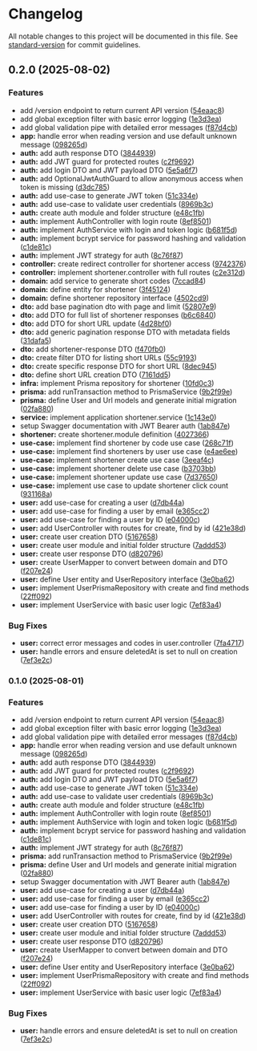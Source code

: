 # Changelog

All notable changes to this project will be documented in this file. See [standard-version](https://github.com/conventional-changelog/standard-version) for commit guidelines.

## 0.2.0 (2025-08-02)


### Features

* add /version endpoint to return current API version ([54eaac8](https://github.com/prsonda/shortener/commit/54eaac832280135f5e20f0f38268799b4745eebb))
* add global exception filter with basic error logging ([1e3d3ea](https://github.com/prsonda/shortener/commit/1e3d3eab1419def36d4cefcb50095ea31d43dd91))
* add global validation pipe with detailed error messages ([f87d4cb](https://github.com/prsonda/shortener/commit/f87d4cb976e3d8ed39d5c8a58d0efc4d9ef7f47c))
* **app:** handle error when reading version and use default unknown message ([098265d](https://github.com/prsonda/shortener/commit/098265da4697b472da782e5c1e034ad21d8626e6))
* **auth:** add auth response DTO ([3844939](https://github.com/prsonda/shortener/commit/3844939182a021b26ae45f09a5b4d8b1b1fdfc25))
* **auth:** add JWT guard for protected routes ([c2f9692](https://github.com/prsonda/shortener/commit/c2f96928e9dbb1a1601dfb6352ce9d97ce3f9f94))
* **auth:** add login DTO and JWT payload DTO ([5e5a6f7](https://github.com/prsonda/shortener/commit/5e5a6f7ef528f5b5d2543c87949214d9e8860c14))
* **auth:** add OptionalJwtAuthGuard to allow anonymous access when token is missing ([d3dc785](https://github.com/prsonda/shortener/commit/d3dc78590fd9f0e15a9afd809e1e5c6face892c2))
* **auth:** add use-case to generate JWT token ([51c334e](https://github.com/prsonda/shortener/commit/51c334e030f2f04d19020c29acf0926593835669))
* **auth:** add use-case to validate user credentials ([8969b3c](https://github.com/prsonda/shortener/commit/8969b3c1e4b263be9bfa66c66ed4372078acce69))
* **auth:** create auth module and folder structure ([e48c1fb](https://github.com/prsonda/shortener/commit/e48c1fb7b46b69d45a264b17dbac07823c8a8127))
* **auth:** implement AuthController with login route ([8ef8501](https://github.com/prsonda/shortener/commit/8ef8501d07787eba9b6a0ecee794ca0bb2c818c0))
* **auth:** implement AuthService with login and token logic ([b681f5d](https://github.com/prsonda/shortener/commit/b681f5dc04dc66c319a0ad382364bd0a86cba346))
* **auth:** implement bcrypt service for password hashing and validation ([c1de81c](https://github.com/prsonda/shortener/commit/c1de81c13d1a1f92c504eb63063e12531842cd66))
* **auth:** implement JWT strategy for auth ([8c76f87](https://github.com/prsonda/shortener/commit/8c76f87726b269d4be116892a93d3d14678c78dd))
* **controller:** create redirect controller for shortener access ([9742376](https://github.com/prsonda/shortener/commit/9742376739b604d42b941da00affd5b806b7857d))
* **controller:** implement shortener.controller with full routes ([c2e312d](https://github.com/prsonda/shortener/commit/c2e312ddf267022c6607d79e5620e1548ba923a9))
* **domain:** add service to generate short codes ([7ccad84](https://github.com/prsonda/shortener/commit/7ccad844c2550420dcc2d53904866cb653788be7))
* **domain:** define entity for shortener ([3f45124](https://github.com/prsonda/shortener/commit/3f45124cd911f132a6c8bff7241f8f0972d8050d))
* **domain:** define shortener repository interface ([4502cd9](https://github.com/prsonda/shortener/commit/4502cd91286a9368d7ef39e0eeac418366217eb8))
* **dto:** add base pagination dto with page and limit ([52807e9](https://github.com/prsonda/shortener/commit/52807e94ad91dac02f4129eff4b8997e0b3ed1a5))
* **dto:** add DTO for full list of shortener responses ([b6c6840](https://github.com/prsonda/shortener/commit/b6c6840805d4f2015aaa807d2132a7607786f7a5))
* **dto:** add DTO for short URL update ([4d28bf0](https://github.com/prsonda/shortener/commit/4d28bf0f598bb6cf2c539b4e37079fdaa2cab167))
* **dto:** add generic pagination response DTO with metadata fields ([31dafa5](https://github.com/prsonda/shortener/commit/31dafa5fbd4fed67ec2a4a5579a739cbae486615))
* **dto:** add shortener-response DTO ([f470fb0](https://github.com/prsonda/shortener/commit/f470fb09de8d15e07d9df726921a9f6ef5d37be8))
* **dto:** create filter DTO for listing short URLs ([55c9193](https://github.com/prsonda/shortener/commit/55c9193797c9e6485ec3261f09efba07aad43fff))
* **dto:** create specific response DTO for short URL ([8dec945](https://github.com/prsonda/shortener/commit/8dec945acaaf22fcab6938a148fedb2d7b838c07))
* **dto:** define short URL creation DTO ([7161dd5](https://github.com/prsonda/shortener/commit/7161dd578b19b40177823adb59de4f64fe961c42))
* **infra:** implement Prisma repository for shortener ([10fd0c3](https://github.com/prsonda/shortener/commit/10fd0c389f74c7d5f7866a0dc6f6c9f43c0ce142))
* **prisma:** add runTransaction method to PrismaService ([9b2f99e](https://github.com/prsonda/shortener/commit/9b2f99e0ba74adbdc0a0f067f73cbc3beeda71aa))
* **prisma:** define User and Url models and generate initial migration ([02fa880](https://github.com/prsonda/shortener/commit/02fa88074218527e76fac4d06a213584b3aa4c62))
* **service:** implement application shortener.service ([1c143e0](https://github.com/prsonda/shortener/commit/1c143e040106ec53c64421e5d8d559fc2ea6afb0))
* setup Swagger documentation with JWT Bearer auth ([1ab847e](https://github.com/prsonda/shortener/commit/1ab847e8a3f7b1fb5841507b32302a3fefbbc651))
* **shortener:** create shortener.module definition ([4027366](https://github.com/prsonda/shortener/commit/40273664b7ddb593211b5e3245dca6b6951fb290))
* **use-case:** implement find shortener by code use case ([268c71f](https://github.com/prsonda/shortener/commit/268c71faec6f006669f91c053e76f6d3dbed9e87))
* **use-case:** implement find shorteners by user use case ([e4ae6ee](https://github.com/prsonda/shortener/commit/e4ae6eef4d5609940b0ec129b542048ef28d8d88))
* **use-case:** implement shortener create use case ([3eeaf4c](https://github.com/prsonda/shortener/commit/3eeaf4c576edc2b4f36548362b7f67fb6fa6b56d))
* **use-case:** implement shortener delete use case ([b3703bb](https://github.com/prsonda/shortener/commit/b3703bb8519cae17214d6b3f64521baca1ece255))
* **use-case:** implement shortener update use case ([7d37650](https://github.com/prsonda/shortener/commit/7d3765002d6bfc9d4fcb31e9eb8ff174ad2e24d8))
* **use-case:** implement use case to update shortener click count ([931168a](https://github.com/prsonda/shortener/commit/931168a8b26a366f6dd44ea04c2a87c122f76b86))
* **user:** add use-case for creating a user ([d7db44a](https://github.com/prsonda/shortener/commit/d7db44aae9a58aa6562041e1ed1699d13126b183))
* **user:** add use-case for finding a user by email ([e365cc2](https://github.com/prsonda/shortener/commit/e365cc27a77f755d4ca95eaeb54b3cdcedeffd33))
* **user:** add use-case for finding a user by ID ([e04000c](https://github.com/prsonda/shortener/commit/e04000c7732b9592153187f6dc4f0f84afc3fa5e))
* **user:** add UserController with routes for create, find by id ([421e38d](https://github.com/prsonda/shortener/commit/421e38de784573bb6f18a94778646cb3ca1ae216))
* **user:** create user creation DTO ([5167658](https://github.com/prsonda/shortener/commit/516765850e70f5b21a1429595178405515719bbe))
* **user:** create user module and initial folder structure ([7addd53](https://github.com/prsonda/shortener/commit/7addd53dc64843b511140f006135ff92a66fccc9))
* **user:** create user response DTO ([d820796](https://github.com/prsonda/shortener/commit/d8207966bda3a8dfb8d0e47b90b8105ece8db7fd))
* **user:** create UserMapper to convert between domain and DTO ([f207e24](https://github.com/prsonda/shortener/commit/f207e244d65a1f3e4f4d958405aac89440b7dfc4))
* **user:** define User entity and UserRepository interface ([3e0ba62](https://github.com/prsonda/shortener/commit/3e0ba62103be032e5609f1924a25a4fc8d62c0da))
* **user:** implement UserPrismaRepository with create and find methods ([22ff092](https://github.com/prsonda/shortener/commit/22ff092fd242bb2a2a76c41b8cd836ad769dcb02))
* **user:** implement UserService with basic user logic ([7ef83a4](https://github.com/prsonda/shortener/commit/7ef83a48ddf7ca7022204231fa1aba55e1e829bd))


### Bug Fixes

* **user:** correct error messages and codes in user.controller ([7fa4717](https://github.com/prsonda/shortener/commit/7fa47174d7068771dfae6cfe9f9c1aa50f586730))
* **user:** handle errors and ensure deletedAt is set to null on creation ([7ef3e2c](https://github.com/prsonda/shortener/commit/7ef3e2cd9a45eaa096a546d4ff202f327613ea3a))

### 0.1.0 (2025-08-01)

### Features

- add /version endpoint to return current API version ([54eaac8](https://github.com/prsonda/shortener/commit/54eaac832280135f5e20f0f38268799b4745eebb))
- add global exception filter with basic error logging ([1e3d3ea](https://github.com/prsonda/shortener/commit/1e3d3eab1419def36d4cefcb50095ea31d43dd91))
- add global validation pipe with detailed error messages ([f87d4cb](https://github.com/prsonda/shortener/commit/f87d4cb976e3d8ed39d5c8a58d0efc4d9ef7f47c))
- **app:** handle error when reading version and use default unknown message ([098265d](https://github.com/prsonda/shortener/commit/098265da4697b472da782e5c1e034ad21d8626e6))
- **auth:** add auth response DTO ([3844939](https://github.com/prsonda/shortener/commit/3844939182a021b26ae45f09a5b4d8b1b1fdfc25))
- **auth:** add JWT guard for protected routes ([c2f9692](https://github.com/prsonda/shortener/commit/c2f96928e9dbb1a1601dfb6352ce9d97ce3f9f94))
- **auth:** add login DTO and JWT payload DTO ([5e5a6f7](https://github.com/prsonda/shortener/commit/5e5a6f7ef528f5b5d2543c87949214d9e8860c14))
- **auth:** add use-case to generate JWT token ([51c334e](https://github.com/prsonda/shortener/commit/51c334e030f2f04d19020c29acf0926593835669))
- **auth:** add use-case to validate user credentials ([8969b3c](https://github.com/prsonda/shortener/commit/8969b3c1e4b263be9bfa66c66ed4372078acce69))
- **auth:** create auth module and folder structure ([e48c1fb](https://github.com/prsonda/shortener/commit/e48c1fb7b46b69d45a264b17dbac07823c8a8127))
- **auth:** implement AuthController with login route ([8ef8501](https://github.com/prsonda/shortener/commit/8ef8501d07787eba9b6a0ecee794ca0bb2c818c0))
- **auth:** implement AuthService with login and token logic ([b681f5d](https://github.com/prsonda/shortener/commit/b681f5dc04dc66c319a0ad382364bd0a86cba346))
- **auth:** implement bcrypt service for password hashing and validation ([c1de81c](https://github.com/prsonda/shortener/commit/c1de81c13d1a1f92c504eb63063e12531842cd66))
- **auth:** implement JWT strategy for auth ([8c76f87](https://github.com/prsonda/shortener/commit/8c76f87726b269d4be116892a93d3d14678c78dd))
- **prisma:** add runTransaction method to PrismaService ([9b2f99e](https://github.com/prsonda/shortener/commit/9b2f99e0ba74adbdc0a0f067f73cbc3beeda71aa))
- **prisma:** define User and Url models and generate initial migration ([02fa880](https://github.com/prsonda/shortener/commit/02fa88074218527e76fac4d06a213584b3aa4c62))
- setup Swagger documentation with JWT Bearer auth ([1ab847e](https://github.com/prsonda/shortener/commit/1ab847e8a3f7b1fb5841507b32302a3fefbbc651))
- **user:** add use-case for creating a user ([d7db44a](https://github.com/prsonda/shortener/commit/d7db44aae9a58aa6562041e1ed1699d13126b183))
- **user:** add use-case for finding a user by email ([e365cc2](https://github.com/prsonda/shortener/commit/e365cc27a77f755d4ca95eaeb54b3cdcedeffd33))
- **user:** add use-case for finding a user by ID ([e04000c](https://github.com/prsonda/shortener/commit/e04000c7732b9592153187f6dc4f0f84afc3fa5e))
- **user:** add UserController with routes for create, find by id ([421e38d](https://github.com/prsonda/shortener/commit/421e38de784573bb6f18a94778646cb3ca1ae216))
- **user:** create user creation DTO ([5167658](https://github.com/prsonda/shortener/commit/516765850e70f5b21a1429595178405515719bbe))
- **user:** create user module and initial folder structure ([7addd53](https://github.com/prsonda/shortener/commit/7addd53dc64843b511140f006135ff92a66fccc9))
- **user:** create user response DTO ([d820796](https://github.com/prsonda/shortener/commit/d8207966bda3a8dfb8d0e47b90b8105ece8db7fd))
- **user:** create UserMapper to convert between domain and DTO ([f207e24](https://github.com/prsonda/shortener/commit/f207e244d65a1f3e4f4d958405aac89440b7dfc4))
- **user:** define User entity and UserRepository interface ([3e0ba62](https://github.com/prsonda/shortener/commit/3e0ba62103be032e5609f1924a25a4fc8d62c0da))
- **user:** implement UserPrismaRepository with create and find methods ([22ff092](https://github.com/prsonda/shortener/commit/22ff092fd242bb2a2a76c41b8cd836ad769dcb02))
- **user:** implement UserService with basic user logic ([7ef83a4](https://github.com/prsonda/shortener/commit/7ef83a48ddf7ca7022204231fa1aba55e1e829bd))

### Bug Fixes

- **user:** handle errors and ensure deletedAt is set to null on creation ([7ef3e2c](https://github.com/prsonda/shortener/commit/7ef3e2cd9a45eaa096a546d4ff202f327613ea3a))
